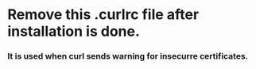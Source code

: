 # Remove this .curlrc file after installation is done.
### It is used when curl sends warning for insecurre certificates.